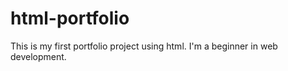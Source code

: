 # html-portfolio
This is my first portfolio project using html. I'm a beginner in web development. 
